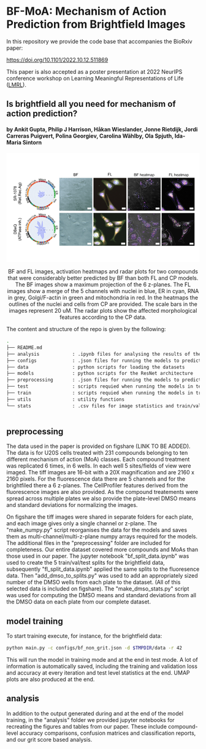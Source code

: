 # BF-MoA: Mechanism of Action Prediction from Brightfield Images

In this repository we provide the code base that accompanies the BioRxiv paper:

https://doi.org/10.1101/2022.10.12.511869

This paper is also accepted as a poster presentation at 2022 NeurIPS conference workshop on  Learning Meaningful Representations of Life ([LMRL](https://www.lmrl.org/)).


## Is brightfield all you need for mechanism of action prediction?

#### by Ankit Gupta, Philip J Harrison, Håkan Wieslander, Jonne Rietdijk, Jordi Carreras Puigvert, Polina Georgiev, Carolina Wählby, Ola Spjuth, Ida-Maria Sintorn



<p>
    <img src="readme_images/BF-MOA figures.png" alt="drawing" style="width:1200px;"/>
    <center>BF and FL images, activation heatmaps and radar plots for two compounds that were considerably better predicted by BF than both FL and CP models. The BF images show a maximum projection of the 6 z-planes. The FL images show a merge of the 5 channels with nuclei in blue, ER in cyan, RNA in grey, Golgi/F-actin in green and mitochondria in red. In the heatmaps the outlines of the nuclei and cells from CP are provided. The scale bars in the images represent 20 uM. The radar plots show the affected morphological features according to the CP data.
</center>
</p>





The content and structure of the repo is given by the following: 

```sh
.
├── README.md
├── analysis            : .ipynb files for analysing the results of the trained models and producing the figures included in the paper
├── configs             : .json files for running the models to predict the mechanism of action
├── data                : python scripts for loading the datasets
├── models              : python scripts for the ResNet architecture
├── preprocessing       : .json files for running the models to predict the mechanism of action
├── test                : scripts requied when running the models in test mode
├── train               : scripts requied when running the models in train mode
├── utils               : utility functions                     
└── stats               : .csv files for image statistics and train/val/test splits 
    
```

## preprocessing
The data used in the paper is provided on figshare (LINK TO BE ADDED). The data is for U20S cells treated with 231 compounds belonging to ten different mechanism of action (MoA) classes. Each compound treatment was replicated 6 times, in 6 wells. In each well 5 sites/fields of view were imaged. The tiff images are 16-bit with a 20X magnification and are 2160 x 2160 pixels. For the fluorescence data there are 5 channels and for the brightfiled there a 6 z-planes. The CellProfiler features derived from the fluorescence images are also provided. As the compound treatements were spread across multiple plates we also provide the plate-level DMSO means and standard deviations for normalizing the images. 

On figshare the tiff images were shared in separate folders for each plate, and each image gives only a single channel or z-plane. The "make_numpy.py" script reorganises the data for the models and saves them as multi-channel/multi-z-plane numpy arrays required for the models. The additional files in the "preprocessing" folder are included for completeness. Our entire dataset covered more compounds and MoAs than those used in our paper. The jupyter notebook "bf_split_data.ipynb" was used to create the 5 train/val/test splits for the brightfield data, subsequently "fl_split_data.ipynb" applied the same splits to the fluoresence data. Then "add_dmso_to_splits.py" was used to add an appropriately sized number of the DMSO wells from each plate to the dataset. (All of this selected data is included on figshare). The "make_dmso_stats.py" script was used for computing the DMSO means and standard deviations from all the DMSO data on each plate from our complete dataset.

## model training
To start training execute, for instance, for the brightfield data:
```sh
python main.py -c configs/bf_non_grit.json -d $TMPDIR/data -r 42
```

This will run the model in training mode and at the end in test mode. A lot of information is automatically saved, including the training and validation loss and accuracy at every iteration and test level statistics at the end. UMAP plots are also produced at the end.

## analysis
In addition to the output generated during and at the end of the model training, in the "analysis" folder we provided jupyter notebooks for recreating the figures and tables from our paper. These include compound-level accuracy comparisons, confusion matrices and classification reports, and our grit score based analysis.
